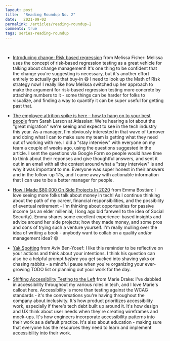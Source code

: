 ```yaml
---
layout: post
title:  "Reading Roundup No. 2"
date:   2021-09-02
permalink: /articles/reading-roundup-2
comments: true
tags: series-reading-roundup
---
```


<br />

* [Introducing change: Risk based regression](https://fishoutthebox.medium.com/introducing-change-risk-based-regression-58969eb7bce9) from Melissa Fisher: Melissa uses the concept of risk-based regression testing as a great vehicle for talking about change management! It's one thing to be confident that the change you're suggesting is necessary, but it's another effort entirely to actually get that buy-in 😄 I need to look up the Math of Risk strategy now! I really like how Melissa switched up her approach to make the argument for risk-based regression testing more concrete by attaching numbers to it - some things can be harder for folks to visualize, and finding a way to quantify it can be super useful for getting past that.

* [The employee attrition spike is here – how to hang on to your best people](https://www-atlassian-com.cdn.ampproject.org/c/s/www.atlassian.com/blog/leadership/attrition-spike/amp) from Sarah Larson at Atlassian: We're hearing a lot about the "great migration" we're seeing and expect to see in the tech industry this year. As a manager, I'm obviously interested in that wave of turnover and doing what I can to make sure my team is getting what they need out of working with me. I did a "stay interview" with everyone on my team a couple of weeks ago, using the questions suggested in the article. I sent the questions via Google Form so people would have time to think about their reponses and give thoughtful answers, and sent it out in an email with all the context around what a "stay interview" is and why it was important to me. Everyone was super honest in their answers and in the follow-up 1:1s, and I came away with actionable information that I can use to be a better manager for people.

* [How I Made $80,000 On Side Projects In 2020](https://www.compiled.blog/blog/how-i-made-80000-in-2020) from Emma Bostian: I love seeing more folks talk about money in tech! As I continue thinking about the path of my career, financial responsibilities, and the possibility of eventual retirement - I'm thinking about opportunities for passive income (as an elder millenial, I long ago bid farewell to the idea of Social Security). Emma shares some excellent experience-based insights and advice around her side projects; how they made money, and some pros and cons of trying such a venture yourself. I'm really mulling over the idea of writing a book - anybody want to collab on a quality and/or management idea? 😄 

* [Yak Spotting](https://avivbenyosef.com/yak-spotting/) from Aviv Ben-Yosef: I like this reminder to be reflective on your actions and think about your intentions. I think his question can also be a helpful prompt _before_ you get sucked into shaving yaks or chasing rabbits - a mindful pause when you're organizing your ever-growing TODO list or planning out your work for the day.

* [Shifting Accessibility Testing to the Left](https://applitools.com/blog/shifting-accessibility-testing-to-the-left/) from Marie Drake: I've dabbled in accessibility throughout my various roles in tech, and I love Marie's callout here. Accessibility is more than testing against the WCAG standards - it's the conversations you're having throughout the company about inclusivity. It's how product prioritizes accessibility work, especially if there's tech debt built up around it. It's how design and UX think about user needs when they're creating wireframes and mock-ups. It's how engineers incorporate accessibility patterns into their work as a default practice. It's also about education - making sure that everyone has the resources they need to learn and implement accessibility into their work.

